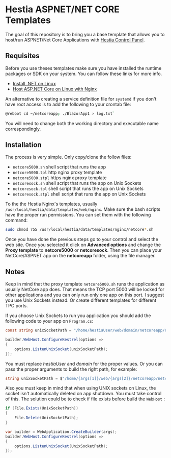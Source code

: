 # Hestia ASPNET/NET CORE Templates
The goal of this repository is to bring you a base template that allows you to host/run ASPNET/Net Core Applications with [Hestia Control Panel](https://hestiacp.com/).

## Requisites
Before you use theses templates make sure you have installed the runtime packages or SDK on your system. You can follow these links for more info.

- [Install .NET on Linux](https://learn.microsoft.com/en-us/dotnet/core/install/linux)
- [Host ASP.NET Core on Linux with Nginx](https://learn.microsoft.com/en-us/aspnet/core/host-and-deploy/linux-nginx)

An alternative to creating a service definition file for `systemd` if you don't have root access is to add the following to your crontab file: 

```bash
@reboot cd ~/netcoreapp; ./BlazorApp1 > log.txt`
```

You will need to change both the working directory and executable name correspondingly.

## Installation
The process is very simple. Only copy/clone the follow files:
* `netcore5000.sh` shell script that runs the app
* `netcore5000.tpl` http nginx proxy template
* `netcore5000.stpl` https nginx proxy template
* `netcoresock.sh` shell script that runs the app on Unix Sockets
* `netcoresock.tpl` shell script that runs the app on Unix Sockets
* `netcoresock.stpl` shell script that runs the app on Unix Sockets

To the the Hestia Nginx's templates, usually `/usr/local/hestia/data/templates/web/nginx`. Make sure the bash scripts have the proper run permissions. You can set them with the following command:
```bash
sudo chmod 755 /usr/local/hestia/data/templates/nginx/netcore*.sh
```

Once you have done the previous steps go to your control and select the web site. Once you selected it click on **Advanced options** and change the **Proxy template** to **netcore5000** or **netcoresock**. Then you can place your NetCore/ASPNET app on the **netcoreapp** folder, using the file manager.

## Notes
Keep in mind that the proxy template `netcore5000.sh` runs the application as usually NetCore app does. That means the TCP port 5000 will be locked for other applications and you can only run only one app on this port. I suggest you use Unix Sockets instead. Or create different templates for different TPC ports.

If you choose Unix Sockets to run you application you should add the following code to your app on `Program.cs`:

```c#
const string unixSocketPath = "/home/hestiaUser/web/domain/netcoreapp/netcore.sock";

builder.WebHost.ConfigureKestrel(options =>
{
    options.ListenUnixSocket(unixSocketPath);
});
```

You must replace *hestiaUser* and *domain* for the proper values. Or you can pass the proper arguments to build the right path, for example:

```c#
string unixSocketPath = $"/home/{args[1]}/web/{args[2]}/netcoreapp/netcore.sock";
```

Also you must keep in mind that when using UNIX sockets on Linux, the socket isn't automatically deleted on app shutdown. You must take control of this. The solution could be to check if file exists before build the `WebHost` :

```c#
if (File.Exists(UnixSocketPath))
{
    File.Delete(UnixSocketPath);
}

var builder = WebApplication.CreateBuilder(args);
builder.WebHost.ConfigureKestrel(options =>
{
    options.ListenUnixSocket(UnixSocketPath);
});
```
